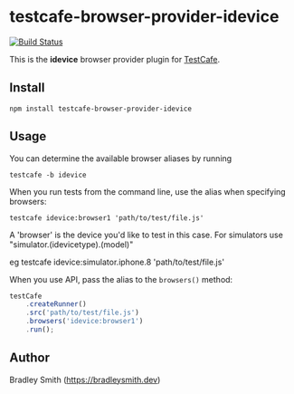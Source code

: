 # testcafe-browser-provider-idevice
[![Build Status](https://dev.azure.com/BradleySmith0287/testcafe-browser-provider-android/_apis/build/status/bsmithb2.testcafe-browser-provider-android?branchName=master)](https://dev.azure.com/BradleySmith0287/testcafe-browser-provider-android/_build/latest?definitionId=1&branchName=master)

This is the **idevice** browser provider plugin for [TestCafe](http://devexpress.github.io/testcafe).

## Install

```
npm install testcafe-browser-provider-idevice
```

## Usage


You can determine the available browser aliases by running
```
testcafe -b idevice
```

When you run tests from the command line, use the alias when specifying browsers: 

```
testcafe idevice:browser1 'path/to/test/file.js'
```

A 'browser' is the device you'd like to test in this case. For simulators use "simulator.(idevicetype).(model)"

eg testcafe idevice:simulator.iphone.8 'path/to/test/file.js'


When you use API, pass the alias to the `browsers()` method:

```js
testCafe
    .createRunner()
    .src('path/to/test/file.js')
    .browsers('idevice:browser1')
    .run();
```

## Author
Bradley Smith (https://bradleysmith.dev)
